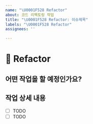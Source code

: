 ```yaml
---
name: "\U0001F528 Refactor"
about: 코드 리팩토링 작업
title: "\U0001F528 Refactor: 이슈제목"
labels: "\U0001F528 Refactor"
assignees: ''

---
```


# 🔨 Refactor

## 어떤 작업을 할 예정인가요?

## 작업 상세 내용

- [ ] TODO
- [ ] TODO
